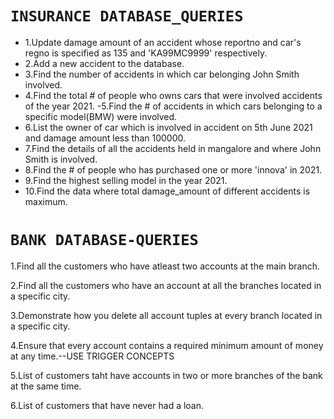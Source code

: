 # `INSURANCE DATABASE_QUERIES`

- 1.Update damage amount of an accident whose reportno and car's regno is specified  as 135 and 'KA99MC9999' respectively.
- 2.Add a new accident to the database.
- 3.Find the number of accidents in which car belonging John Smith involved.
- 4.Find the total # of people who owns cars that were involved accidents of the year 2021.
 -5.Find the # of accidents in which cars belonging to a specific model(BMW) were involved.
- 6.List the owner of car which is involved in accident on 5th June 2021 and damage amount less than 100000.
- 7.Find the details of all the accidents held in mangalore and where John Smith is involved.
- 8.Find the # of people who has purchased one or more 'innova' in 2021.
- 9.Find the highest selling model in the year 2021.
- 10.Find the data where total damage_amount of different accidents is maximum.


# `BANK DATABASE-QUERIES`

1.Find all the customers who have atleast two accounts at the main branch.

2.Find all the customers who have an account at all the branches located in a specific city.

3.Demonstrate how you delete all account tuples at every branch located in a specific city.

4.Ensure that every account contains a required minimum amount of money at any time.--USE TRIGGER CONCEPTS

5.List of customers taht have accounts in two or more branches of the bank at the same time.

6.List of customers that have never had a loan.
